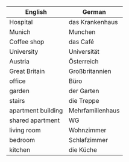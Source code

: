 | English | German |
|---------|--------|
| Hospital | das Krankenhaus |
| Munich | Munchen |
| Coffee shop | das Café |
| University | Universität |
| Austria | Österreich |
| Great Britain | Großbritannien |
| office | Büro |
| garden | der Garten |
| stairs | die Treppe |
| apartment building | Mehrfamilienhaus |
| shared apartment | WG |
| living room | Wohnzimmer |
| bedroom | Schlafzimmer |
| kitchen | die Küche |

